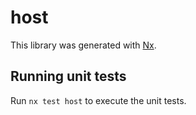 # host

This library was generated with [Nx](https://nx.dev).

## Running unit tests

Run `nx test host` to execute the unit tests.
